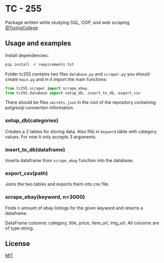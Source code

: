 # TC - 255

Package written while studying SQL, OOP, and web scraping [@TuringCollege](https://www.turingcollege.com/)

## Usage and examples

Install dependencies:

```python
pip install -r requirements.txt
```

Folder tc255 contains two files `database.py` and `scraper.py` you should create `main.py` and in it import the main functions:

```python
from tc255.scraper import scrape_ebay
from tc255.database import setup_db, insert_to_db, export_csv
```

There should be files `secrets.json` in the root of the repository containing pstgresql connection information.

### setup_db(categories)

Creates a 2 tables for storing data. Also fills in `keyword` table with category values. For now it only accepts 3 arguments.

### insert_to_db(dataframe)

Inserts dataframe from `scrape_ebay` function into the database.

### export_csv(path)

Joins the two tables and exports them into csv file.

### scrape_ebay(keyword, n=3000)

 Finds n amount of ebay listings for the given keyword and returns a dataframe.

DataFrame columns: category, title, price, item_url, img_url. All columns are of type string.

## License 

[MIT](https://opensource.org/licenses/MIT)

